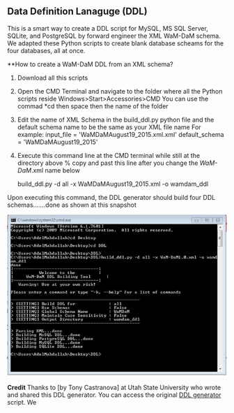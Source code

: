 ## Data Definition Lanaguge (DDL)

This is a smart way to create a DDL script for MySQL, MS SQL Server, SQLite, and PostgreSQL by forward engineer the XML WaM-DaM schema. We adapted these Python scripts to create blank database scheams for the four databases, all at once. 

**How to create a WaM-DaM DDL from an XML schema?    
1. Download all this scripts    

2. Open the CMD Terminal and navigate to the folder where all the Python scripts reside
Windows>Start>Accessories>CMD
You can use the commad *cd then space then the name of the folder 

3. Edit the name of XML Schema in the build_ddl.py python file and the default schema name to be the same as your XML file name
For example:
input_file = 'WaMDaMAugust19_2015.xml.xml'
default_schema = 'WaMDaMAugust19_2015'

4. Execute this command line at the CMD terminal while still at the directory above
% copy and past this line after you change the *WaM-DaM*.xml name below

    build_ddl.py -d all -x WaMDaMAugust19_2015.xml -o wamdam_ddl


Upon executing this command, the DDL generator should build four DDL schemas.......done as shown at this snapshot 

![](https://github.com/amabdallah/WaM-DaM/blob/master/01Documentation/02DDL/SnapshotOfResult_DDL_cmd.JPG)    



**Credit** 
Thanks to [by Tony Castranova] at Utah State University who wrote and shared this DDL generator. You can access the original <a href="https://github.com/amabdallah/WaM-DaM/tree/master/01Documentation/02DDL" target="_blank">DDL generator</a> script. We 

